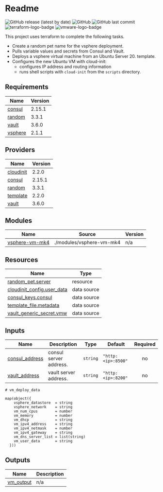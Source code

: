 # Readme

<!Badges>
  ![GitHub release (latest by date)](https://img.shields.io/github/v/release/jlambert229/terraform-vsphere-deploy?style=for-the-badge) 
  ![GitHub](https://img.shields.io/github/license/jlambert229/terraform-vsphere-deploy?style=for-the-badge)
  ![GitHub last commit](https://img.shields.io/github/last-commit/jlambert229/terraform-vsphere-deploy?style=for-the-badge)
  ![terraform-logo-badge](https://img.shields.io/badge/-terraform-blueviolet?style=for-the-badge&logo=terraform)
  ![vmware-logo-badge](https://img.shields.io/badge/-vmware-607078?style=for-the-badge)
<!Badges>

This project uses terraform to complete the following tasks.

- Create a random pet name for the vsphere deployment.
- Pulls variable values and secrets from Consul and Vault.
- Deploys a vsphere virtual machine from an Ubuntu Server 20. template.
- Configures the new Ubuntu VM with cloud-init:
  - configures IP address and routing information
  - runs shell scripts with `cloud-init` from the `scripts` directory.

## Requirements

| Name                             | Version |
| -------------------------------- | ------- |
| [consul](#requirement\_consul)   | 2.15.1  |
| [random](#requirement\_random)   | 3.3.1   |
| [vault](#requirement\_vault)     | 3.6.0   |
| [vsphere](#requirement\_vsphere) | 2.1.1   |

## Providers

| Name                              | Version |
| --------------------------------- | ------- |
| [cloudinit](#provider\_cloudinit) | 2.2.0   |
| [consul](#provider\_consul)       | 2.15.1  |
| [random](#provider\_random)       | 3.3.1   |
| [template](#provider\_template)   | 2.2.0   |
| [vault](#provider\_vault)         | 3.6.0   |

## Modules

| Name                                      | Source                   | Version |
| ----------------------------------------- | ------------------------ | ------- |
| [vsphere-vm-mk4](#module\_vsphere-vm-mk4) | ./modules/vsphere-vm-mk4 | n/a     |

## Resources

| Name                                                                                                                       | Type        |
| -------------------------------------------------------------------------------------------------------------------------- | ----------- |
| [random_pet.server](https://registry.terraform.io/providers/hashicorp/random/3.3.1/docs/resources/pet)                     | resource    |
| [cloudinit_config.user_data](https://registry.terraform.io/providers/hashicorp/cloudinit/latest/docs/data-sources/config)  | data source |
| [consul_keys.consul](https://registry.terraform.io/providers/hashicorp/consul/2.15.1/docs/data-sources/keys)               | data source |
| [template_file.metadata](https://registry.terraform.io/providers/hashicorp/template/latest/docs/data-sources/file)         | data source |
| [vault_generic_secret.vmw](https://registry.terraform.io/providers/hashicorp/vault/3.6.0/docs/data-sources/generic_secret) | data source |

## Inputs

| Name                                       | Description            | Type     | Default            | Required |
| ------------------------------------------ | ---------------------- | -------- | ------------------ | :------: |
| [consul\_address](#input\_consul\_address) | consul server address. | `string` | `"http:<ip>:8500"` |    no    |
| [vault\_address](#input\_vault\_address)   | vault server address.  | `string` | `"http:<ip>:8200"` |    no    |

```hcl
# vm_deploy_data

map(object({
    vsphere_datastore  = string
    vsphere_network    = string
    vm_num_cpus        = number
    vm_memory          = number
    vm_dhcp            = string
    vm_ipv4_address    = string
    vm_ipv4_netmask    = number
    vm_ipv4_gateway    = string
    vm_dns_server_list = list(string)
    vm_user_data       = string
  }))
```

## Outputs

| Name                              | Description |
| --------------------------------- | ----------- |
| [vm\_output](#output\_vm\_output) | n/a         |
